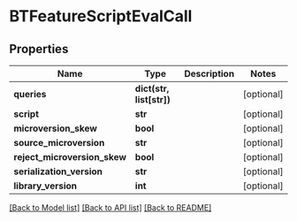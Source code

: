 # BTFeatureScriptEvalCall

## Properties
Name | Type | Description | Notes
------------ | ------------- | ------------- | -------------
**queries** | **dict(str, list[str])** |  | [optional] 
**script** | **str** |  | [optional] 
**microversion_skew** | **bool** |  | [optional] 
**source_microversion** | **str** |  | [optional] 
**reject_microversion_skew** | **bool** |  | [optional] 
**serialization_version** | **str** |  | [optional] 
**library_version** | **int** |  | [optional] 

[[Back to Model list]](../README.md#documentation-for-models) [[Back to API list]](../README.md#documentation-for-api-endpoints) [[Back to README]](../README.md)


